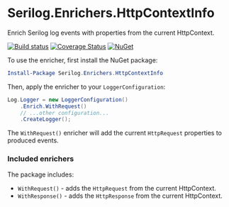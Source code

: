 # Serilog.Enrichers.HttpContextInfo

Enrich Serilog log events with properties from the current HttpContext.

[![Build status](https://ci.appveyor.com/api/projects/status/s9yu6rmpts96rk6f/branch/master?svg=true)](https://ci.appveyor.com/project/mrstebo/serilog-enrichers-http-context-info/branch/master)
[![Coverage Status](https://coveralls.io/repos/github/ekmsystems/serilog-enrichers-http-context-info/badge.svg?branch=master)](https://coveralls.io/github/ekmsystems/serilog-enrichers-http-context-info?branch=master)
[![NuGet](http://img.shields.io/nuget/v/Serilog.Enrichers.HttpContextInfo.svg?style=flat)](https://www.nuget.org/packages/Serilog.Enrichers.HttpContextInfo/)

To use the enricher, first install the NuGet package:

```powershell
Install-Package Serilog.Enrichers.HttpContextInfo
```

Then, apply the enricher to your `LoggerConfiguration`:

```csharp
Log.Logger = new LoggerConfiguration()
    .Enrich.WithRequest()
    // ...other configuration...
    .CreateLogger();
```

The `WithRequest()` enricher will add the current `HttpRequest` properties to produced events.

### Included enrichers

The package includes:
 * `WithRequest()` - adds the `HttpRequest` from the current HttpContext.
 * `WithResponse()` - adds the `HttpResponse` from the current HttpContext.

